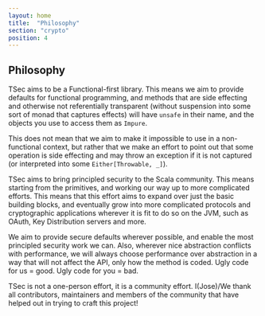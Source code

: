 ```yaml
---
layout: home
title:  "Philosophy"
section: "crypto"
position: 4
---
```


## Philosophy

TSec aims to be a Functional-first library. This means we aim to provide defaults for functional programming,
and methods that are side effecting and otherwise not referentially transparent (without suspension into some
sort of monad that captures effects) will have `unsafe` in their name, and the objects you use to access them
as `Impure`.

This does not mean that we aim to make it impossible to use in a non-functional context, but rather
that we make an effort to point out that some operation is side effecting and may throw an exception
if it is not captured (or interpreted into some `Either[Throwable, _]`).

TSec aims to bring principled security to the Scala community. This means starting from the primitives, and
working our way up to more complicated efforts. This means that this effort aims to expand over just the basic
building blocks, and eventually grow into more complicated protocols and cryptographic applications wherever it
is fit to do so on the JVM, such as OAuth, Key Distribution servers and more.

We aim to provide secure defaults wherever possible, and enable the most principled security work we can. Also,
wherever nice abstraction conflicts with performance, we will always choose performance over abstraction in a
way that will not affect the API, only how the method is coded. Ugly code for us = good. Ugly code for you = bad.

TSec is not a one-person effort, it is a community effort. I(Jose)/We thank all contributors, maintainers and
members of the community that have helped out in trying to craft this project!
